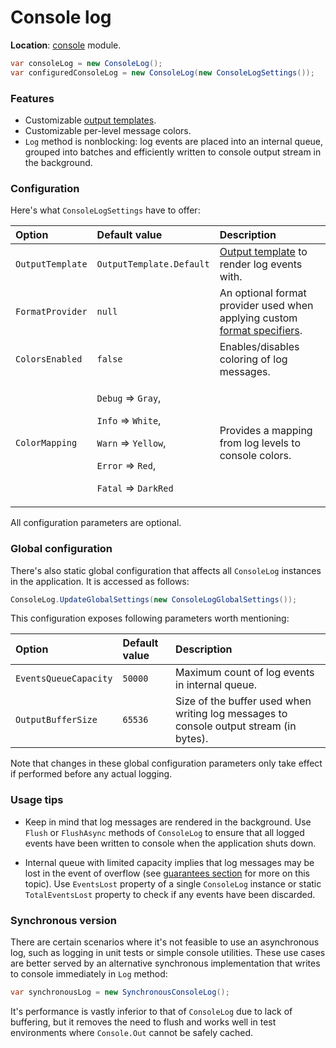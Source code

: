 # Console log

**Location**: [console](../modules/console.md) module.

```csharp
var consoleLog = new ConsoleLog();
var configuredConsoleLog = new ConsoleLog(new ConsoleLogSettings());
```



### Features

* Customizable [output templates](../concepts/formatting/output-templates.md).
* Customizable per-level message colors.
* `Log` method is nonblocking: log events are placed into an internal queue, grouped into batches and efficiently written to console output stream in the background.



### Configuration

Here's what `ConsoleLogSettings` have to offer:

<table>
  <thead>
    <tr>
      <th style="text-align:left">Option</th>
      <th style="text-align:left">Default value</th>
      <th style="text-align:left">Description</th>
    </tr>
  </thead>
  <tbody>
    <tr>
      <td style="text-align:left"><code>OutputTemplate</code>
      </td>
      <td style="text-align:left"><code>OutputTemplate.Default</code>
      </td>
      <td style="text-align:left"><a href="../concepts/formatting/output-templates.md">Output template</a> to
        render log events with.</td>
    </tr>
    <tr>
      <td style="text-align:left"><code>FormatProvider</code>
      </td>
      <td style="text-align:left"><code>null</code>
      </td>
      <td style="text-align:left">An optional format provider used when applying custom <a href="../concepts/formatting/format-specifiers.md">format specifiers</a>.</td>
    </tr>
    <tr>
      <td style="text-align:left"><code>ColorsEnabled</code>
      </td>
      <td style="text-align:left"><code>false</code>
      </td>
      <td style="text-align:left">Enables/disables coloring of log messages.</td>
    </tr>
    <tr>
      <td style="text-align:left"><code>ColorMapping</code>
      </td>
      <td style="text-align:left">
        <p><code>Debug</code> =&gt; <code>Gray</code>,</p>
        <p><code>Info</code> =&gt; <code>White</code>,</p>
        <p><code>Warn</code> =&gt; <code>Yellow</code>,</p>
        <p><code>Error</code> =&gt; <code>Red</code>,</p>
        <p><code>Fatal</code> =&gt; <code>DarkRed</code>
        </p>
      </td>
      <td style="text-align:left">Provides a mapping from log levels to console colors.</td>
    </tr>
  </tbody>
</table>All configuration parameters are optional.



### Global configuration

There's also static global configuration that affects all `ConsoleLog` instances in the application. It is accessed as follows:

```csharp
ConsoleLog.UpdateGlobalSettings(new ConsoleLogGlobalSettings());
```

This configuration exposes following parameters worth mentioning:

| Option | Default value | Description |
| :--- | :--- | :--- |
| `EventsQueueCapacity` | `50000` | Maximum count of log events in internal queue. |
| `OutputBufferSize` | `65536` | Size of the buffer used when writing log messages to console output stream \(in bytes\). |

Note that changes in these global configuration parameters only take effect if performed before any actual logging.



### Usage tips

* Keep in mind that log messages are rendered in the background. Use `Flush` or `FlushAsync` methods of `ConsoleLog` to ensure that all logged events have been written to console when the application shuts down.

* Internal queue with limited capacity implies that log messages may be lost in the event of overflow \(see [guarantees section](../guarantees.md) for more on this topic\). Use `EventsLost` property of a single `ConsoleLog` instance or static `TotalEventsLost` property to check if any events have been discarded.



### Synchronous version

There are certain scenarios where it's not feasible to use an asynchronous log, such as logging in unit tests or simple console utilities. These use cases are better served by an alternative synchronous implementation that writes to console immediately in `Log` method:

```csharp
var synchronousLog = new SynchronousConsoleLog();
```

It's performance is vastly inferior to that of `ConsoleLog` due to lack of buffering, but it removes the need to flush and works well in test environments where `Console.Out` cannot be safely cached.


